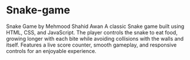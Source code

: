 # Snake-game
Snake Game by Mehmood Shahid Awan A classic Snake game built using HTML, CSS, and JavaScript. The player controls the snake to eat food, growing longer with each bite while avoiding collisions with the walls and itself. Features a live score counter, smooth gameplay, and responsive controls for an enjoyable experience.
